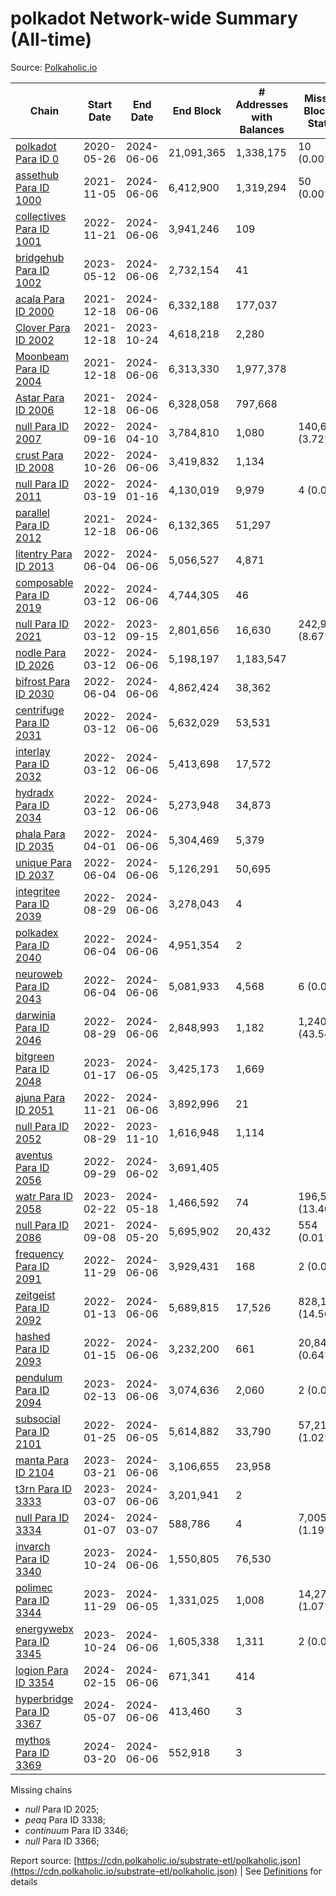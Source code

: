 # polkadot Network-wide Summary (All-time)

Source: [Polkaholic.io](https://polkaholic.io)


| Chain            | Start Date | End Date | End Block | # Addresses with Balances | Missing Blocks / Status |
| ---------------- | ---------- | ---------| --------- | ------------------------- | ----------------------- |
| [polkadot Para ID 0](/polkadot/0-polkadot) | 2020-05-26 | 2024-06-06 | 21,091,365 |  1,338,175 | 10 (0.00%)  |
| [assethub Para ID 1000](/polkadot/1000-assethub) | 2021-11-05 | 2024-06-06 | 6,412,900 |  1,319,294 | 50 (0.00%)  |
| [collectives Para ID 1001](/polkadot/1001-collectives) | 2022-11-21 | 2024-06-06 | 3,941,246 |  109 |    |
| [bridgehub Para ID 1002](/polkadot/1002-bridgehub) | 2023-05-12 | 2024-06-06 | 2,732,154 |  41 |    |
| [acala Para ID 2000](/polkadot/2000-acala) | 2021-12-18 | 2024-06-06 | 6,332,188 |  177,037 |    |
| [Clover Para ID 2002](/polkadot/2002-clover) | 2021-12-18 | 2023-10-24 | 4,618,218 |  2,280 |    |
| [Moonbeam Para ID 2004](/polkadot/2004-moonbeam) | 2021-12-18 | 2024-06-06 | 6,313,330 |  1,977,378 |    |
| [Astar Para ID 2006](/polkadot/2006-astar) | 2021-12-18 | 2024-06-06 | 6,328,058 |  797,668 |    |
| [null Para ID 2007](/polkadot/2007-kapex) | 2022-09-16 | 2024-04-10 | 3,784,810 |  1,080 | 140,668 (3.72%)  |
| [crust Para ID 2008](/polkadot/2008-crust) | 2022-10-26 | 2024-06-06 | 3,419,832 |  1,134 |    |
| [null Para ID 2011](/polkadot/2011-equilibrium) | 2022-03-19 | 2024-01-16 | 4,130,019 |  9,979 | 4 (0.00%)  |
| [parallel Para ID 2012](/polkadot/2012-parallel) | 2021-12-18 | 2024-06-06 | 6,132,365 |  51,297 |    |
| [litentry Para ID 2013](/polkadot/2013-litentry) | 2022-06-04 | 2024-06-06 | 5,056,527 |  4,871 |    |
| [composable Para ID 2019](/polkadot/2019-composable) | 2022-03-12 | 2024-06-06 | 4,744,305 |  46 |    |
| [null Para ID 2021](/polkadot/2021-efinity) | 2022-03-12 | 2023-09-15 | 2,801,656 |  16,630 | 242,949 (8.67%)  |
| [nodle Para ID 2026](/polkadot/2026-nodle) | 2022-03-12 | 2024-06-06 | 5,198,197 |  1,183,547 |    |
| [bifrost Para ID 2030](/polkadot/2030-bifrost) | 2022-06-04 | 2024-06-06 | 4,862,424 |  38,362 |    |
| [centrifuge Para ID 2031](/polkadot/2031-centrifuge) | 2022-03-12 | 2024-06-06 | 5,632,029 |  53,531 |    |
| [interlay Para ID 2032](/polkadot/2032-interlay) | 2022-03-12 | 2024-06-06 | 5,413,698 |  17,572 |    |
| [hydradx Para ID 2034](/polkadot/2034-hydradx) | 2022-03-12 | 2024-06-06 | 5,273,948 |  34,873 |    |
| [phala Para ID 2035](/polkadot/2035-phala) | 2022-04-01 | 2024-06-06 | 5,304,469 |  5,379 |    |
| [unique Para ID 2037](/polkadot/2037-unique) | 2022-06-04 | 2024-06-06 | 5,126,291 |  50,695 |    |
| [integritee Para ID 2039](/polkadot/2039-integritee) | 2022-08-29 | 2024-06-06 | 3,278,043 |  4 |    |
| [polkadex Para ID 2040](/polkadot/2040-polkadex) | 2022-06-04 | 2024-06-06 | 4,951,354 |  2 |    |
| [neuroweb Para ID 2043](/polkadot/2043-neuroweb) | 2022-06-04 | 2024-06-06 | 5,081,933 |  4,568 | 6 (0.00%)  |
| [darwinia Para ID 2046](/polkadot/2046-darwinia) | 2022-08-29 | 2024-06-06 | 2,848,993 |  1,182 | 1,240,326 (43.54%)  |
| [bitgreen Para ID 2048](/polkadot/2048-bitgreen) | 2023-01-17 | 2024-06-05 | 3,425,173 |  1,669 |    |
| [ajuna Para ID 2051](/polkadot/2051-ajuna) | 2022-11-21 | 2024-06-06 | 3,892,996 |  21 |    |
| [null Para ID 2052](/polkadot/2052-polkadot-parathread-2052) | 2022-08-29 | 2023-11-10 | 1,616,948 |  1,114 |    |
| [aventus Para ID 2056](/polkadot/2056-aventus) | 2022-09-29 | 2024-06-02 | 3,691,405 |   |    |
| [watr Para ID 2058](/polkadot/2058-watr) | 2023-02-22 | 2024-05-18 | 1,466,592 |  74 | 196,567 (13.40%)  |
| [null Para ID 2086](/polkadot/2086-kilt) | 2021-09-08 | 2024-05-20 | 5,695,902 |  20,432 | 554 (0.01%)  |
| [frequency Para ID 2091](/polkadot/2091-frequency) | 2022-11-29 | 2024-06-06 | 3,929,431 |  168 | 2 (0.00%)  |
| [zeitgeist Para ID 2092](/polkadot/2092-zeitgeist) | 2022-01-13 | 2024-06-06 | 5,689,815 |  17,526 | 828,192 (14.56%)  |
| [hashed Para ID 2093](/polkadot/2093-hashed) | 2022-01-15 | 2024-06-06 | 3,232,200 |  661 | 20,847 (0.64%)  |
| [pendulum Para ID 2094](/polkadot/2094-pendulum) | 2023-02-13 | 2024-06-06 | 3,074,636 |  2,060 | 2 (0.00%)  |
| [subsocial Para ID 2101](/polkadot/2101-subsocial) | 2022-01-25 | 2024-06-05 | 5,614,882 |  33,790 | 57,214 (1.02%)  |
| [manta Para ID 2104](/polkadot/2104-manta) | 2023-03-21 | 2024-06-06 | 3,106,655 |  23,958 |    |
| [t3rn Para ID 3333](/polkadot/3333-t3rn) | 2023-03-07 | 2024-06-06 | 3,201,941 |  2 |    |
| [null Para ID 3334](/polkadot/3334-polkadot-parathread-3334) | 2024-01-07 | 2024-03-07 | 588,786 |  4 | 7,005 (1.19%)  |
| [invarch Para ID 3340](/polkadot/3340-invarch) | 2023-10-24 | 2024-06-06 | 1,550,805 |  76,530 |    |
| [polimec Para ID 3344](/polkadot/3344-polimec) | 2023-11-29 | 2024-06-05 | 1,331,025 |  1,008 | 14,271 (1.07%)  |
| [energywebx Para ID 3345](/polkadot/3345-energywebx) | 2023-10-24 | 2024-06-06 | 1,605,338 |  1,311 | 2 (0.00%)  |
| [logion Para ID 3354](/polkadot/3354-logion) | 2024-02-15 | 2024-06-06 | 671,341 |  414 |    |
| [hyperbridge Para ID 3367](/polkadot/3367-hyperbridge) | 2024-05-07 | 2024-06-06 | 413,460 |  3 |    |
| [mythos Para ID 3369](/polkadot/3369-mythos) | 2024-03-20 | 2024-06-06 | 552,918 |  3 |    |

Missing chains


* *null* Para ID 2025; 
* *peaq* Para ID 3338; 
* *continuum* Para ID 3346; 
* *null* Para ID 3366; 

Report source: [https://cdn.polkaholic.io/substrate-etl/polkaholic.json](https://cdn.polkaholic.io/substrate-etl/polkaholic.json) | See [Definitions](/DEFINITIONS.md) for details
